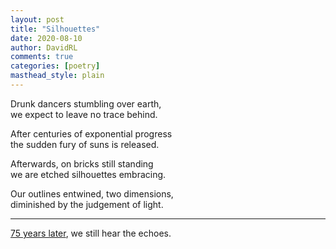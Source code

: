 ```yaml
---
layout: post
title: "Silhouettes"
date: 2020-08-10
author: DavidRL
comments: true
categories: [poetry]
masthead_style: plain
---
```

Drunk dancers stumbling over earth,  
we expect to leave no trace behind.  

After centuries of exponential progress  
the sudden fury of suns is released.  

Afterwards, on bricks still standing  
we are etched silhouettes embracing.  

Our outlines entwined, two dimensions,  
diminished by the judgement of light.  

***
[75 years later](https://www.bbc.co.uk/news/world-asia-33839055), we still hear the echoes.
